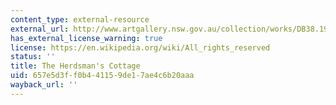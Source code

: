 ```yaml
---
content_type: external-resource
external_url: http://www.artgallery.nsw.gov.au/collection/works/DB38.1962/
has_external_license_warning: true
license: https://en.wikipedia.org/wiki/All_rights_reserved
status: ''
title: The Herdsman's Cottage
uid: 657e5d3f-f0b4-4115-9de1-7ae4c6b20aaa
wayback_url: ''
---
```

